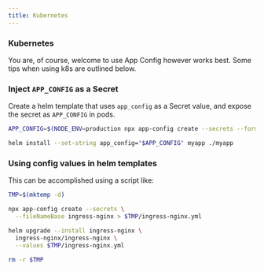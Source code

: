 ```yaml
---
title: Kubernetes
---
```


### Kubernetes

You are, of course, welcome to use App Config however works best. Some tips when using k8s are outlined below.

### Inject `APP_CONFIG` as a Secret

Create a helm template that uses `app_config` as a Secret value, and expose the secret as `APP_CONFIG` in pods.

```sh
APP_CONFIG=$(NODE_ENV=production npx app-config create --secrets --format json)

helm install --set-string app_config="$APP_CONFIG" myapp ./myapp
```

### Using config values in helm templates

This can be accomplished using a script like:

```sh
TMP=$(mktemp -d)

npx app-config create --secrets \
  --fileNameBase ingress-nginx > $TMP/ingress-nginx.yml

helm upgrade --install ingress-nginx \
  ingress-nginx/ingress-nginx \
  --values $TMP/ingress-nginx.yml

rm -r $TMP
```
